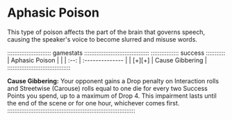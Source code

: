 # Aphasic Poison 

This type of poison affects the part of the brain that governs speech, causing
the speaker's voice to become slurred and misuse words.

::::::::::::::::::::::::: gamestats :::::::::::::::::::::::::::::::::::::
:::::::::::::::: success :::::::::::
| Aphasic Poison |                 |
| :--:           | :-------------- |
| [+][+]         | Cause Gibbering |
::::::::::::::::::::::::::::::::::::

**Cause Gibbering:** Your opponent gains a Drop penalty on Interaction
rolls and Streetwise (Carouse) rolls
equal to one die for every two Success Points you spend, up to a
maximum of Drop 4. This impairment lasts until the end of the scene or
for one hour, whichever comes first.
:::::::::::::::::::::::::::::::::::::::::::::::::::::::::::::::::::::::::

